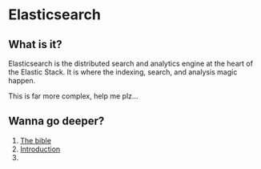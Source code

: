 # Elasticsearch

## What is it?

Elasticsearch is the distributed search and analytics engine at the heart of the Elastic Stack. It is where the indexing, search, and analysis magic happen.

This is far more complex, help me plz...

## Wanna go deeper?

1. [The bible](https://www.elastic.co/guide/en/elasticsearch/reference/7.6/index.html)
2. [Introduction](https://www.elastic.co/guide/en/elasticsearch/reference/7.6/elasticsearch-intro.html)
3. 